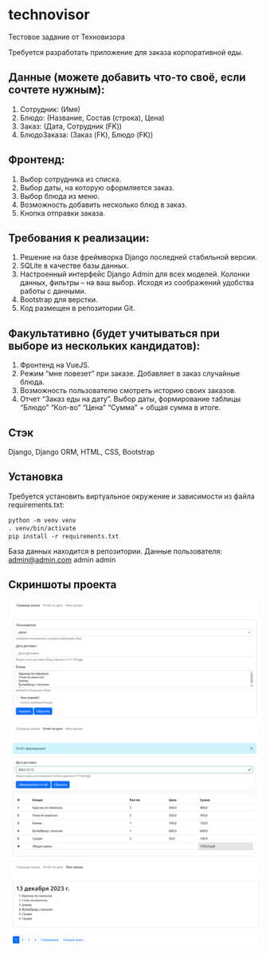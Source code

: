 # technovisor
Тестовое задание от Техновизора

Требуется разработать приложение для заказа корпоративной еды.

## Данные (можете добавить что-то своё, если сочтете нужным):
1. Сотрудник: (Имя)
2. Блюдо: (Название, Состав (строка), Цена)
3. Заказ: (Дата, Сотрудник (FK))
4. БлюдоЗаказа: (Заказ (FK), Блюдо (FK))

## Фронтенд:
1. Выбор сотрудника из списка.
2. Выбор даты, на которую оформляется заказ.
3. Выбор блюда из меню.
4. Возможность добавить несколько блюд в заказ.
5. Кнопка отправки заказа.

## Требования к реализации:
1. Решение на базе фреймворка Django последней стабильной версии.
2. SQLite в качестве базы данных.
3. Настроенный интерфейс Django Admin для всех моделей. Колонки данных, фильтры – на ваш выбор. Исходя из соображений удобства работы с данными.
4. Bootstrap для верстки. 
5. Код размещен в репозитории Git.

## Факультативно (будет учитываться при выборе из нескольких кандидатов):
1. Фронтенд на VueJS.
2. Режим “мне повезет” при заказе. Добавляет в заказ случайные блюда.
3. Возможность пользователю смотреть историю своих заказов.
4. Отчет “Заказ еды на дату”. Выбор даты, формирование таблицы “Блюдо”  “Кол-во” “Цена” “Сумма” + общая сумма в итоге.

## Стэк
Django, Django ORM, HTML, CSS, Bootstrap

## Установка
Требуется установить виртуальное окружение и зависимости из файла requirements.txt:
```
python -m venv venv
. venv/bin/activate
pip install -r requirements.txt
```
База данных находится в репозитории. Данные пользователя:
admin@admin.com admin admin

## Скриншоты проекта
![Форма с заказами](https://github.com/shakertov/technovisor/blob/main/images/1.png)
![Отчёт по дате](https://github.com/shakertov/technovisor/blob/main/images/2.png)
![Заказы пользователя](https://github.com/shakertov/technovisor/blob/main/images/3.png)